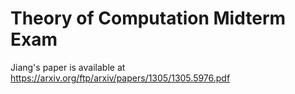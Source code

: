 # Theory of Computation Midterm Exam

Jiang's paper is available at https://arxiv.org/ftp/arxiv/papers/1305/1305.5976.pdf
